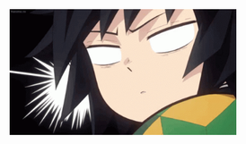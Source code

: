<div align="center">
<img src="https://github.com/PurviMalhotra/PurviMalhotra/blob/main/giyu_tomioka.gif" align="center" display=block width=80% height=auto alt="1" >
<br></br>

</p>
</div>
